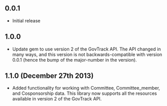 0.0.1
-----
* Initial release

1.0.0
-----
* Update gem to use version 2 of the GovTrack API. The API changed in many ways, and this version is not backwards-compatible with version 0.0.1 (hence the bump of the major-number in the version).

1.1.0 (December 27th 2013)
-----
* Added functionality for working with Committee, Committee_member, and Cosponsorship data. This library now supports all the resources available in version 2 of the GovTrack API.